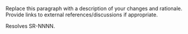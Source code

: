 Replace this paragraph with a description of your changes and rationale. Provide links to external references/discussions if appropriate.

Resolves SR-NNNN.
